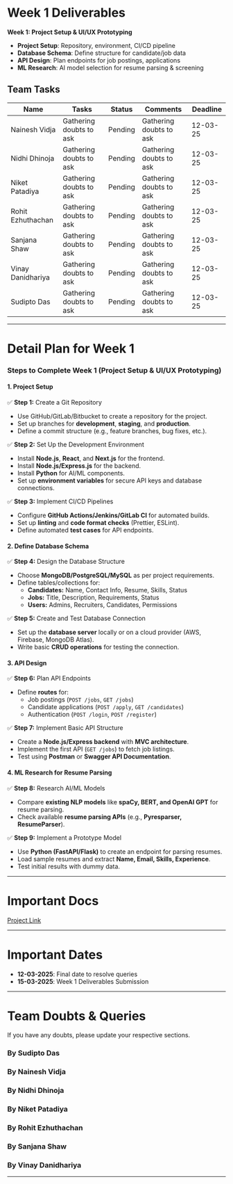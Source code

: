 # Week 1 Deliverables

**Week 1: Project Setup & UI/UX Prototyping**

- **Project Setup**: Repository, environment, CI/CD pipeline
- **Database Schema**: Define structure for candidate/job data
- **API Design**: Plan endpoints for job postings, applications
- **ML Research**: AI model selection for resume parsing & screening

## Team Tasks

| Name              | Tasks                   | Status  | Comments                | Deadline |
| ----------------- | ----------------------- | ------- | ----------------------- | -------- |
| Nainesh Vidja     | Gathering doubts to ask | Pending | Gathering doubts to ask | 12-03-25 |
| Nidhi Dhinoja     | Gathering doubts to ask | Pending | Gathering doubts to ask | 12-03-25 |
| Niket Patadiya    | Gathering doubts to ask | Pending | Gathering doubts to ask | 12-03-25 |
| Rohit Ezhuthachan | Gathering doubts to ask | Pending | Gathering doubts to ask | 12-03-25 |
| Sanjana Shaw      | Gathering doubts to ask | Pending | Gathering doubts to ask | 12-03-25 |
| Vinay Danidhariya | Gathering doubts to ask | Pending | Gathering doubts to ask | 12-03-25 |
| Sudipto Das       | Gathering doubts to ask | Pending | Gathering doubts to ask | 12-03-25 |

---

# Detail Plan for Week 1

### **Steps to Complete Week 1 (Project Setup & UI/UX Prototyping)**

#### **1. Project Setup**

✅ **Step 1:** Create a Git Repository

- Use GitHub/GitLab/Bitbucket to create a repository for the project.
- Set up branches for **development**, **staging**, and **production**.
- Define a commit structure (e.g., feature branches, bug fixes, etc.).

✅ **Step 2:** Set Up the Development Environment

- Install **Node.js**, **React**, and **Next.js** for the frontend.
- Install **Node.js/Express.js** for the backend.
- Install **Python** for AI/ML components.
- Set up **environment variables** for secure API keys and database connections.

✅ **Step 3:** Implement CI/CD Pipelines

- Configure **GitHub Actions/Jenkins/GitLab CI** for automated builds.
- Set up **linting** and **code format checks** (Prettier, ESLint).
- Define automated **test cases** for API endpoints.

#### **2. Define Database Schema**

✅ **Step 4:** Design the Database Structure

- Choose **MongoDB/PostgreSQL/MySQL** as per project requirements.
- Define tables/collections for:
  - **Candidates:** Name, Contact Info, Resume, Skills, Status
  - **Jobs:** Title, Description, Requirements, Status
  - **Users:** Admins, Recruiters, Candidates, Permissions

✅ **Step 5:** Create and Test Database Connection

- Set up the **database server** locally or on a cloud provider (AWS, Firebase, MongoDB Atlas).
- Write basic **CRUD operations** for testing the connection.

#### **3. API Design**

✅ **Step 6:** Plan API Endpoints

- Define **routes** for:
  - Job postings (`POST /jobs`, `GET /jobs`)
  - Candidate applications (`POST /apply`, `GET /candidates`)
  - Authentication (`POST /login`, `POST /register`)

✅ **Step 7:** Implement Basic API Structure

- Create a **Node.js/Express backend** with **MVC architecture**.
- Implement the first API (`GET /jobs`) to fetch job listings.
- Test using **Postman** or **Swagger API Documentation**.

#### **4. ML Research for Resume Parsing**

✅ **Step 8:** Research AI/ML Models

- Compare **existing NLP models** like **spaCy, BERT, and OpenAI GPT** for resume parsing.
- Check available **resume parsing APIs** (e.g., **Pyresparser, ResumeParser**).

✅ **Step 9:** Implement a Prototype Model

- Use **Python (FastAPI/Flask)** to create an endpoint for parsing resumes.
- Load sample resumes and extract **Name, Email, Skills, Experience**.
- Test initial results with dummy data.

---

# Important Docs

[Project Link](https://promact-internship.slack.com/files/U08BN2NVCQ1/F08H17P3X99/applicant_tracking_system__ats__platform__1_.docx?origin_team=T01LGU67B8V&origin_channel=C08GJGYCZUP)

---

# Important Dates

- **12-03-2025**: Final date to resolve queries
- **15-03-2025**: Week 1 Deliverables Submission

---

# Team Doubts & Queries

If you have any doubts, please update your respective sections.

### By Sudipto Das

### By Nainesh Vidja

### By Nidhi Dhinoja

### By Niket Patadiya

### By Rohit Ezhuthachan

### By Sanjana Shaw

### By Vinay Danidhariya

---
